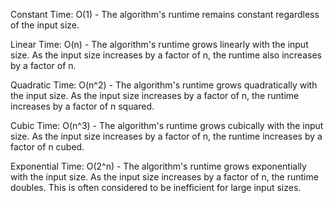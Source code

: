 Constant Time: O(1) - The algorithm's runtime remains constant regardless of the input size.

Linear Time: O(n) - The algorithm's runtime grows linearly with the input size. As the input size increases by a factor of n, the runtime also increases by a factor of n.

Quadratic Time: O(n^2) - The algorithm's runtime grows quadratically with the input size. As the input size increases by a factor of n, the runtime increases by a factor of n squared.

Cubic Time: O(n^3) - The algorithm's runtime grows cubically with the input size. As the input size increases by a factor of n, the runtime increases by a factor of n cubed.

Exponential Time: O(2^n) - The algorithm's runtime grows exponentially with the input size. As the input size increases by a factor of n, the runtime doubles. This is often considered to be inefficient for large input sizes.